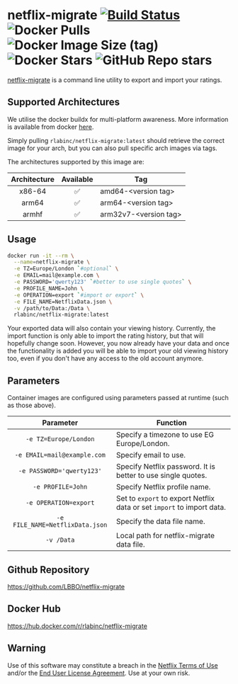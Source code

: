 # netflix-migrate [![Build Status](https://travis-ci.com/LBBO/netflix-migrate.svg?branch=master)](https://travis-ci.com/LBBO/netflix-migrate) ![Docker Pulls](https://img.shields.io/docker/pulls/rlabinc/netflix-migrate.svg?style=flat&label=pulls&logo=docker) ![Docker Image Size (tag)](https://img.shields.io/docker/image-size/rlabinc/netflix-migrate/latest.svg?style=flat&label=image&logo=docker) ![Docker Stars](https://img.shields.io/docker/stars/rlabinc/netflix-migrate.svg?style=flat&label=stars&logo=docker) ![GitHub Repo stars](https://img.shields.io/github/stars/LBBO/netflix-migrate?style=social)

[netflix-migrate](https://github.com/LBBO/netflix-migrate) is a command line utility to export and import your ratings.

## Supported Architectures

We utilise the docker buildx for multi-platform awareness. More information is available from docker [here](https://docs.docker.com/buildx/working-with-buildx/).

Simply pulling `rlabinc/netflix-migrate:latest` should retrieve the correct image for your arch, but you can also pull specific arch images via tags.

The architectures supported by this image are:

| Architecture | Available | Tag |
| :----: | :----: | ---- |
| x86-64 | ✅ | amd64-\<version tag\> |
| arm64 | ✅ | arm64-\<version tag\> |
| armhf| ✅ | arm32v7-\<version tag\> |

## Usage
```bash
docker run -it --rm \
  --name=netflix-migrate \
  -e TZ=Europe/London `#optional` \
  -e EMAIL=mail@example.com \
  -e PASSWORD='qwerty123' `#better to use single quotes` \
  -e PROFILE_NAME=John \
  -e OPERATION=export `#import or export` \
  -e FILE_NAME=NetflixData.json \
  -v /path/to/Data:/Data \
  rlabinc/netflix-migrate:latest
```

Your exported data will also contain your viewing history. Currently, the import function is only able to import the rating history, but that will hopefully change soon. However, you now already have your data and once the functionality is added you will be able to import your old viewing history too, even if you don't have any access to the old account anymore.

## Parameters

Container images are configured using parameters passed at runtime (such as those above).

| Parameter | Function |
| :----: | --- |
| `-e TZ=Europe/London` | Specify a timezone to use EG Europe/London. |
| `-e EMAIL=mail@example.com` | Specify email to use. |
| `-e PASSWORD='qwerty123'` | Specify Netflix password. It is better to use single quotes. |
| `-e PROFILE=John` | Specify Netflix profile name. |
| `-e OPERATION=export` | Set to `export` to export Netflix data or set `import` to import data. |
| `-e FILE_NAME=NetflixData.json` | Specify the data file name. |
| `-v /Data` | Local path for netflix-migrate data file. |

## Github Repository
https://github.com/LBBO/netflix-migrate

## Docker Hub
https://hub.docker.com/r/rlabinc/netflix-migrate

## Warning

Use of this software may constitute a breach in the [Netflix Terms of Use](https://help.netflix.com/legal/termsofuse) and/or the [End User License Agreement](https://help.netflix.com/legal/eula). Use at your own risk.
